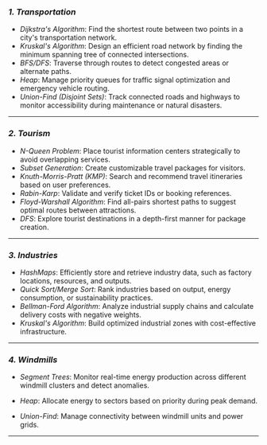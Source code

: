 ### *1. Transportation*  
 - *Dijkstra's Algorithm*: Find the shortest route between two points in a city's transportation network.  
 - *Kruskal's Algorithm*: Design an efficient road network by finding the minimum spanning tree of connected intersections.
 - *BFS/DFS*: Traverse through routes to detect congested areas or alternate paths.
 - *Heap*: Manage priority queues for traffic signal optimization and emergency vehicle routing.
 -  *Union-Find (Disjoint Sets)*: Track connected roads and highways to monitor accessibility during maintenance or natural disasters.

---

### *2. Tourism*   
  - *N-Queen Problem*: Place tourist information centers strategically to avoid overlapping services.  
  - *Subset Generation*: Create customizable travel packages for visitors.  
  - *Knuth-Morris-Pratt (KMP)*: Search and recommend travel itineraries based on user preferences.  
  - *Rabin-Karp*: Validate and verify ticket IDs or booking references.
  - *Floyd-Warshall Algorithm*: Find all-pairs shortest paths to suggest optimal routes between attractions.  
  - *DFS*: Explore tourist destinations in a depth-first manner for package creation.

---

### *3. Industries*  
- *HashMaps*: Efficiently store and retrieve industry data, such as factory locations, resources, and outputs. 
- *Quick Sort/Merge Sort*: Rank industries based on output, energy consumption, or sustainability practices.  
- *Bellman-Ford Algorithm*: Analyze industrial supply chains and calculate delivery costs with negative weights.  
- *Kruskal's Algorithm*: Build optimized industrial zones with cost-effective infrastructure.

---

### *4. Windmills*  
- *Segment Trees*: Monitor real-time energy production across different windmill clusters and detect anomalies.  

- *Heap*: Allocate energy to sectors based on priority during peak demand.  

- *Union-Find*: Manage connectivity between windmill units and power grids.  

---
